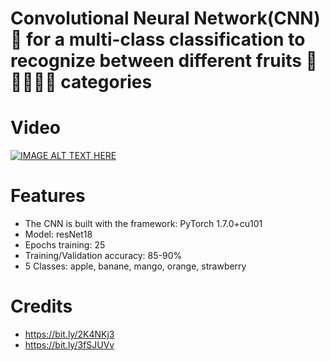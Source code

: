 # Convolutional Neural Network(CNN)🧠 for a multi-class classification to recognize between different fruits 🍎🍌🥭🍊🍓 categories

# Video
[![IMAGE ALT TEXT HERE](https://img.youtube.com/vi/C0H_cwjKl_Y/0.jpg)](https://www.youtube.com/watch?v=C0H_cwjKl_Y)

# Features
- The CNN is built with the framework: PyTorch 1.7.0+cu101
- Model: resNet18
- Epochs training: 25
- Training/Validation accuracy: 85-90%
- 5 Classes: apple, banane, mango, orange, strawberry

# Credits
- https://bit.ly/2K4NKj3
- https://bit.ly/3fSJUVv
